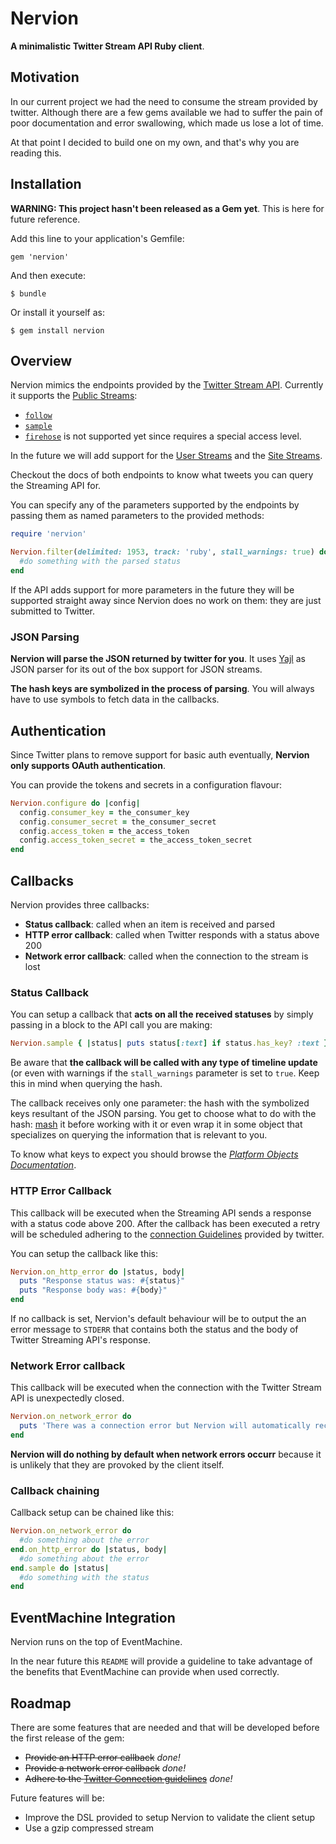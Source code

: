 # Nervion

**A minimalistic Twitter Stream API Ruby client**.


## Motivation

In our current project we had the need to consume the stream provided by twitter.
Although there are a few gems available we had to suffer the pain of poor
documentation and error swallowing, which made us lose a lot of time.

At that point I decided to build one on my own, and that's why you are reading
this.



## Installation

**WARNING: This project hasn't been released as a Gem yet**. This is here for
future reference.

Add this line to your application's Gemfile:

    gem 'nervion'

And then execute:

    $ bundle

Or install it yourself as:

    $ gem install nervion



## Overview

Nervion mimics the endpoints provided by the
[Twitter Stream API](https://dev.twitter.com/docs/streaming-apis).
Currently it supports the
[Public Streams](https://dev.twitter.com/docs/streaming-apis/streams/public):

- [`follow`](https://dev.twitter.com/docs/api/1/post/statuses/filter)
- [`sample`](https://dev.twitter.com/docs/api/1/get/statuses/sample)
- [`firehose`](https://dev.twitter.com/docs/api/1/get/statuses/firehose)
is not supported yet since requires a special access level.

In the future we will add support for the
[User Streams](https://dev.twitter.com/docs/streaming-apis/streams/user)
and the
[Site Streams](Use://dev.twitter.com/docs/streaming-apis/streams/site).

Checkout the docs of both endpoints to know what tweets you can query the
Streaming API for.

You can specify any of the parameters supported by the endpoints by passing them
as named parameters to the provided methods:

```ruby
require 'nervion'

Nervion.filter(delimited: 1953, track: 'ruby', stall_warnings: true) do |parsed_status|
  #do something with the parsed status
end
```

If the API adds support for more parameters in the future they will be supported
straight away since Nervion does no work on them: they are just submitted to
Twitter.



### JSON Parsing

**Nervion will parse the JSON returned by twitter for you**. It uses
[Yajl](https://github.com/brianmario/yajl-ruby) as JSON parser for its out of
the box support for JSON streams.

**The hash keys are symbolized in the process of parsing**. You will always have
to use symbols to fetch data in the callbacks.



## Authentication

Since Twitter plans to remove support for basic auth eventually, **Nervion only
supports OAuth authentication**.

You can provide the tokens and secrets in a configuration flavour:

```ruby
Nervion.configure do |config|
  config.consumer_key = the_consumer_key
  config.consumer_secret = the_consumer_secret
  config.access_token = the_access_token
  config.access_token_secret = the_access_token_secret
end
```



## Callbacks

Nervion provides three callbacks:

- **Status callback**: called when an item is received and parsed
- **HTTP error callback**: called when Twitter responds with a status above 200
- **Network error callback**: called when the connection to the stream is lost


### Status Callback

You can setup a callback that **acts on all the received statuses** by simply
passing in a block to the API call you are making:

```ruby
Nervion.sample { |status| puts status[:text] if status.has_key? :text }
```

Be aware that **the callback will be called with any type of timeline update**
(or even with warnings if the `stall_warnings` parameter is set to `true`. Keep
this in mind when querying the hash.

The callback receives only one parameter: the hash with the symbolized keys
resultant of the JSON parsing. You get to choose what to do with the hash:
[mash](https://github.com/intridea/hashie) it before working with it or even
wrap it in some object that specializes on querying the information that is
relevant to you.

To know what keys to expect you should browse the
[*Platform Objects Documentation*](https://dev.twitter.com/docs/platform-objects/tweets).


### HTTP Error Callback

This callback will be executed when the Streaming API sends a response with a
status code above 200. After the callback has been executed a retry will be
scheduled adhering to the
[connection Guidelines](https://dev.twitter.com/docs/streaming-api/concepts#connecting)
provided by twitter.

You can setup the callback like this:

```ruby
Nervion.on_http_error do |status, body|
  puts "Response status was: #{status}"
  puts "Response body was: #{body}"
end
```

If no callback is set, Nervion's default behaviour will be to output the an
error message to `STDERR` that contains both the status and the body of Twitter
Streaming API's response.


### Network Error callback

This callback will be executed when the connection with the Twitter Stream API
is unexpectedly closed.

```ruby
Nervion.on_network_error do
  puts 'There was a connection error but Nervion will automatically reconnect'
end
```

**Nervion will do nothing by default when network errors occurr** because it is
unlikely that they are provoked by the client itself.

### Callback chaining

Callback setup can be chained like this:

```ruby
Nervion.on_network_error do
  #do something about the error
end.on_http_error do |status, body|
  #do something about the error
end.sample do |status|
  #do something with the status
end
```

## EventMachine Integration

Nervion runs on the top of EventMachine.

In the near future this `README` will provide a guideline to take advantage of
the benefits that EventMachine can provide when used correctly.

## Roadmap

There are some features that are needed and that will be developed before the first
release of the gem:

  - <del>Provide an HTTP error callback</del> *done!*
  - <del>Provide a network error callback</del> *done!*
  - <del>Adhere to the
  [Twitter Connection guidelines](https://dev.twitter.com/docs/streaming-api/concepts#connecting)</del>
  *done!*

Future features will be:

  - Improve the DSL provided to setup Nervion to validate the client setup
  - Use a gzip compressed stream